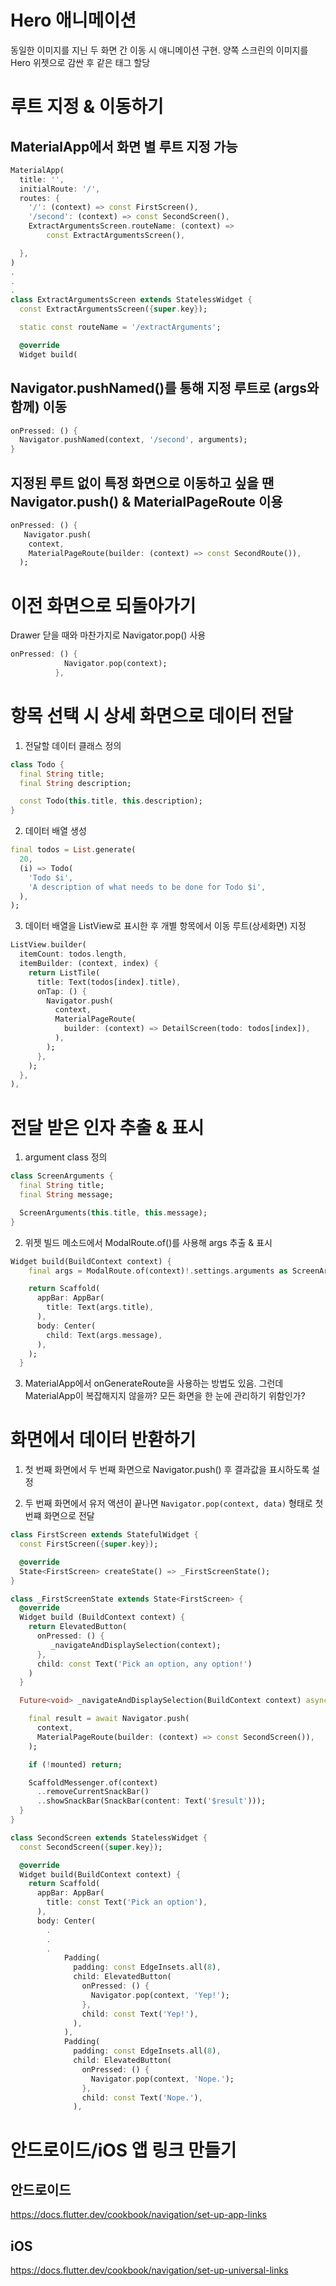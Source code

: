 # Hero 애니메이션

동일한 이미지를 지닌 두 화면 간 이동 시 애니메이션 구현. 양쪽 스크린의 이미지를 Hero 위젯으로 감싼 후 같은 태그 할당

# 루트 지정 & 이동하기

## MaterialApp에서 화면 별 루트 지정 가능

```dart
MaterialApp(
  title: '',
  initialRoute: '/',
  routes: {
    '/': (context) => const FirstScreen(),
    '/second': (context) => const SecondScreen(),
    ExtractArgumentsScreen.routeName: (context) =>
        const ExtractArgumentsScreen(),

  },
)
.
.
.
class ExtractArgumentsScreen extends StatelessWidget {
  const ExtractArgumentsScreen({super.key});

  static const routeName = '/extractArguments';

  @override
  Widget build(

```

## Navigator.pushNamed()를 통해 지정 루트로 (args와 함께) 이동

```dart
onPressed: () {
  Navigator.pushNamed(context, '/second', arguments);
}
```

## 지정된 루트 없이 특정 화면으로 이동하고 싶을 땐 Navigator.push() & MaterialPageRoute 이용

```dart
onPressed: () {
   Navigator.push(
    context,
    MaterialPageRoute(builder: (context) => const SecondRoute()),
  );
```

# 이전 화면으로 되돌아가기

Drawer 닫을 때와 마찬가지로 Navigator.pop() 사용

```dart
onPressed: () {
            Navigator.pop(context);
          },

```

# 항목 선택 시 상세 화면으로 데이터 전달

1. 전달할 데이터 클래스 정의

```dart
class Todo {
  final String title;
  final String description;

  const Todo(this.title, this.description);
}
```

2. 데이터 배열 생성

```dart
final todos = List.generate(
  20,
  (i) => Todo(
    'Todo $i',
    'A description of what needs to be done for Todo $i',
  ),
);
```

3. 데이터 배열을 ListView로 표시한 후 개별 항목에서 이동 루트(상세화면) 지정

```dart
ListView.builder(
  itemCount: todos.length,
  itemBuilder: (context, index) {
    return ListTile(
      title: Text(todos[index].title),
      onTap: () {
        Navigator.push(
          context,
          MaterialPageRoute(
            builder: (context) => DetailScreen(todo: todos[index]),
          ),
        );
      },
    );
  },
),
```

# 전달 받은 인자 추출 & 표시

1. argument class 정의

```dart
class ScreenArguments {
  final String title;
  final String message;

  ScreenArguments(this.title, this.message);
}
```

2. 위젯 빌드 메소드에서 ModalRoute.of()를 사용해 args 추출 & 표시

```dart
Widget build(BuildContext context) {
    final args = ModalRoute.of(context)!.settings.arguments as ScreenArguments;

    return Scaffold(
      appBar: AppBar(
        title: Text(args.title),
      ),
      body: Center(
        child: Text(args.message),
      ),
    );
  }
```

3. MaterialApp에서 onGenerateRoute을 사용하는 방법도 있음. 그런데 MaterialApp이 복잡해지지 않을까? 모든 화면을 한 눈에 관리하기 위함인가?

# 화면에서 데이터 반환하기

1. 첫 번째 화면에서 두 번째 화면으로 Navigator.push() 후 결과값을 표시하도록 설정

2. 두 번째 화면에서 유저 액션이 끝나면 `Navigator.pop(context, data)` 형태로 첫 번쨰 화면으로 전달

```dart
class FirstScreen extends StatefulWidget {
  const FirstScreen({super.key});

  @override
  State<FirstScreen> createState() => _FirstScreenState();
}

class _FirstScreenState extends State<FirstScreen> {
  @override
  Widget build (BuildContext context) {
    return ElevatedButton(
      onPressed: () {
         _navigateAndDisplaySelection(context);
      },
      child: const Text('Pick an option, any option!')
    )
  }

  Future<void> _navigateAndDisplaySelection(BuildContext context) async {

    final result = await Navigator.push(
      context,
      MaterialPageRoute(builder: (context) => const SecondScreen()),
    );

    if (!mounted) return;

    ScaffoldMessenger.of(context)
      ..removeCurrentSnackBar()
      ..showSnackBar(SnackBar(content: Text('$result')));
  }
}

```

```dart
class SecondScreen extends StatelessWidget {
  const SecondScreen({super.key});

  @override
  Widget build(BuildContext context) {
    return Scaffold(
      appBar: AppBar(
        title: const Text('Pick an option'),
      ),
      body: Center(
        .
        .
        .
            Padding(
              padding: const EdgeInsets.all(8),
              child: ElevatedButton(
                onPressed: () {
                  Navigator.pop(context, 'Yep!');
                },
                child: const Text('Yep!'),
              ),
            ),
            Padding(
              padding: const EdgeInsets.all(8),
              child: ElevatedButton(
                onPressed: () {
                  Navigator.pop(context, 'Nope.');
                },
                child: const Text('Nope.'),
              ),

```

# 안드로이드/iOS 앱 링크 만들기

## 안드로이드

https://docs.flutter.dev/cookbook/navigation/set-up-app-links

## iOS

https://docs.flutter.dev/cookbook/navigation/set-up-universal-links
